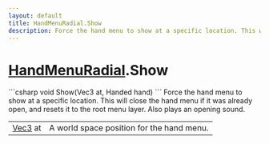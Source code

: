 ```yaml
---
layout: default
title: HandMenuRadial.Show
description: Force the hand menu to show at a specific location. This will close the hand menu if it was already open, and resets it to the root menu layer. Also plays an opening sound.
---
```

# [HandMenuRadial]({{site.url}}/Pages/Reference/HandMenuRadial.html).Show

<div class='signature' markdown='1'>
```csharp
void Show(Vec3 at, Handed hand)
```
Force the hand menu to show at a specific location.
This will close the hand menu if it was already open, and resets
it to the root menu layer. Also plays an opening sound.
</div>

|  |  |
|--|--|
|[Vec3]({{site.url}}/Pages/Reference/Vec3.html) at|A world space position for the hand menu.|




